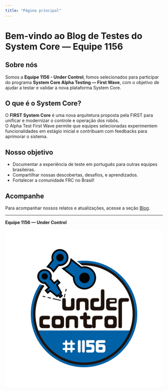 ```yaml
---
title: "Página principal"
---
```


# Bem-vindo ao Blog de Testes do System Core — Equipe 1156

## Sobre nós

Somos a **Equipe 1156 - Under Control**, fomos selecionados para participar do programa **System Core Alpha Testing — First Wave**, com o objetivo de ajudar a testar e validar a nova plataforma System Core.

## O que é o System Core?

O **FIRST System Core** é uma nova arquitetura proposta pela FIRST para unificar e modernizar o controle e operação dos robôs.  
O Alpha Test First Wave permite que equipes selecionadas experimentem funcionalidades em estágio inicial e contribuam com feedbacks para aprimorar o sistema.

## Nosso objetivo

- Documentar a experiência de teste em português para outras equipes brasileiras.
- Compartilhar nossas descobertas, desafios, e aprendizados.
- Fortalecer a comunidade FRC no Brasil!

## Acompanhe

Para acompanhar nossos relatos e atualizações, acesse a seção [Blog](blog/index.md).

---

**Equipe 1156 — Under Control**

![Logo da Equipe](assets/logo.png)
